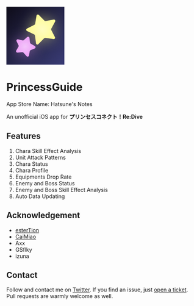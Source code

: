 ![Hatsune's Notes](./PrincessGuide/Assets.xcassets/AppIcon.appiconset/icon_76pt%402x.png)
# PrincessGuide
App Store Name: Hatsune's Notes

An unofficial iOS app for **プリンセスコネクト！Re:Dive**

## Features
1. Chara Skill Effect Analysis
1. Unit Attack Patterns
1. Chara Status
1. Chara Profile
1. Equipments Drop Rate
1. Enemy and Boss Status
1. Enemy and Boss Skill Effect Analysis
1. Auto Data Updating

## Acknowledgement
* [esterTion](https://github.com/esterTion)
* [CaiMiao](https://github.com/CaiMiao)
* Axx
* GSflky
* izuna

## Contact
Follow and contact me on [Twitter](https://twitter.com/superk64). If you find an issue, just [open a ticket](https://github.com/superk589/PrincessGuide/issues/new). Pull requests are warmly welcome as well.
